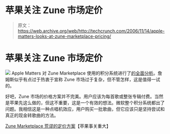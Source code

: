 # 苹果关注 Zune 市场定价

> 原文：<https://web.archive.org/web/http://techcrunch.com/2006/11/14/apple-matters-looks-at-zune-marketplace-pricing/>

# 苹果关注 Zune 市场定价

![](img/9ad2b52840b0f839b8d173d9c6887f75.png)
Apple Matters 对 Zune Marketplace 使用的积分系统进行了[的全面分析](https://web.archive.org/web/20130627213136/http://www.applematters.com/index.php/section/comments/zune-marketplaces-absurd-pricing-scheme/)。詹姆斯似乎有点过于热衷于宣称 Zune 市场过于复杂，但不管怎样，这是值得一试的。

好吧，Zune 市场的价格方案并不完美。用户应该为每首歌或整张专辑付费。当然是苹果先这么做的，但这不重要，这是一个有效的想法。微软整个积分系统都出了问题。我相信这是一种点唱机效应，用户购买一批歌曲，但它应该只是坚持尝试和真正的现金转歌曲的方法。

[Zune Marketplace 荒谬的定价方案](https://web.archive.org/web/20130627213136/http://www.applematters.com/index.php/section/comments/zune-marketplaces-absurd-pricing-scheme/)【苹果事关重大】